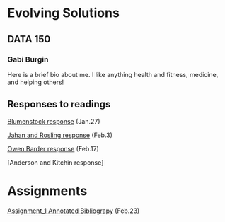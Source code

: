 # Evolving Solutions

## DATA 150

### Gabi Burgin

Here is a brief bio about me. I like anything health and fitness, medicine, and helping others!

## Responses to readings

[Blumenstock response](https://glburgin.github.io/workshop/Blumenstock) (Jan.27)

[Jahan and Rosling response](https://github.com/glburgin/workshop/blob/master/Selim%20Jahan%20and%20Rosling%20Response.md) 
(Feb.3)

[Owen Barder response](https://github.com/glburgin/workshop/blob/master/Owen%20Barder%20Response.md) (Feb.17)

[Anderson and Kitchin response]

# Assignments

[Assignment_1 Annotated Bibliograpy](https://github.com/glburgin/workshop/blob/master/Assignment%201.md) (Feb.23) 
